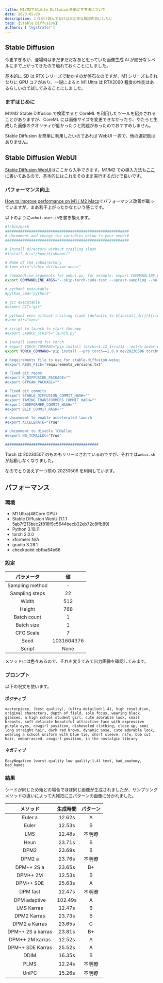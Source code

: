 ```yaml
---
title: M1/M2でStable Diffusionを動かす方法について
date: 2023-05-08
description: これだけ読んでおけば大丈夫な解説内容にしたい
tags: [Stable Diffusion]
authors: ['tkgstrator']
---
```


## Stable Diffusion

今更すぎるが、登場時はまだまだだなあと思っていた画像生成 AI が随分なレベルにまで上がってきたので触れておくことにしました。

基本的に SD は RTX シリーズで動かすのが盤石なのですが、M1 シリーズもそれなりに GPU コアがあり、一説によると M1 Ultra は RTX2060 程度の性能はあるらしいので試してみることにしました。

### まずはじめに

M1/M2 Stable Diffusion で検索すると CoreML を利用したツールを紹介されることがありますが、CoreML には画像サイズを変更できなかったり、やたらと生成した画像のクオリティが低かったりと問題があったのでおすすめしません。

Stable Diffusion を簡単に利用したいのであれば WebUI 一択で、他の選択肢はありません。

## Stable Diffusion WebUI

[Stable Diffusion WebUI](https://github.com/AUTOMATIC1111/stable-diffusion-webui)はここから入手できます。M1/M2 での導入方法も[ここ](https://github.com/AUTOMATIC1111/stable-diffusion-webui/wiki/Installation-on-Apple-Silicon)に書いてあるので、基本的にはこれをそのまま実行するだけで良いです。

### パフォーマンス向上

[How to improve performance on M1 / M2 Macs](https://github.com/AUTOMATIC1111/stable-diffusion-webui/discussions/7453)でパフォーマンス改善が載っていますが、まあ若干上がったかなという感じです。

以下のように`webui-user.sh`を書き換えます。

```sh
#!/bin/bash
#########################################################
# Uncomment and change the variables below to your need:#
#########################################################

# Install directory without trailing slash
#install_dir="/home/$(whoami)"

# Name of the subdirectory
#clone_dir="stable-diffusion-webui"

# Commandline arguments for webui.py, for example: export COMMANDLINE_ARGS="--medvram --opt-split-attention"
export COMMANDLINE_ARGS="--skip-torch-cuda-test --upcast-sampling --no-half-vae"

# python3 executable
#python_cmd="python3"

# git executable
#export GIT="git"

# python3 venv without trailing slash (defaults to ${install_dir}/${clone_dir}/venv)
#venv_dir="venv"

# script to launch to start the app
#export LAUNCH_SCRIPT="launch.py"

# install command for torch
# export TORCH_COMMAND="pip install torch==1.12.1+cu113 --extra-index-url https://download.pytorch.org/whl/cu113"
export TORCH_COMMAND="pip install --pre torch==2.0.0.dev20230506 torchvision==0.15.0.dev20230506 -f https://download.pytorch.org/whl/nightly/cpu/torch_nightly.html

# Requirements file to use for stable-diffusion-webui
#export REQS_FILE="requirements_versions.txt"

# Fixed git repos
#export K_DIFFUSION_PACKAGE=""
#export GFPGAN_PACKAGE=""

# Fixed git commits
#export STABLE_DIFFUSION_COMMIT_HASH=""
#export TAMING_TRANSFORMERS_COMMIT_HASH=""
#export CODEFORMER_COMMIT_HASH=""
#export BLIP_COMMIT_HASH=""

# Uncomment to enable accelerated launch
#export ACCELERATE="True"

# Uncomment to disable TCMalloc
#export NO_TCMALLOC="True"

###########################################
```

Torch は 20230507 のものもリリースされているのですが、それでは`webui.sh`が起動しなくなりました。

なのでとりあえず一つ前の 20230506 を利用しています。

## パフォーマンス

### 環境

- M1 Ultra(48Core GPU)
- Stable Diffusion WebUI(1.1.1 5ab7f213bec2f816f9c5644becb32eb72c8ffb89)
- Python 3.10.11
- torch 2.0.0
- xformers N/A
- gradio 3.28.1
- checkpoint cbfba64e66

### 設定

|   パラメータ    |     値     |
| :-------------: | :--------: |
| Sampling method |     -      |
| Sampling steps  |     22     |
|      Width      |    512     |
|     Height      |    768     |
|   Batch count   |     1      |
|   Batch size    |     1      |
|    CFG Scale    |     7      |
|      Seed       | 1031604376 |
|     Script      |    None    |

メソッドには色々あるので、それを変えてみて出力画像を確認してみます。

### プロンプト

以下の呪文を使います。

#### ポジティブ

`masterpiece, (best quality), (ultra-detailed:1.4), high resolution, original characters, depth of field, solo focus, wearing black glasses, a high school student girl, cute adorable look, small breasts, soft delicate beautiful attractive face with expressive purple eyes, cowgirl position, disheveled clothing, close up, semi long straight hair, dark red brown, dynamic pose, cute adorable look, wearing a school uniform with blue tie, short sleeve, nsfw, bob cut hair, embarrassed, cowgirl position, in the nostalgic library`

#### ネガティブ

`EasyNegative (worst quality low quality:1.4) text, bad_anatomy, bad_hands`

### 結果

シードが同じため殆どの場合でほぼ同じ画像が生成されましたが、サンプリングメソッドの違いによって大雑把に三パターンの画像に分かれました。

|     メソッド      | 生成時間 | パターン |
| :---------------: | :------: | :------: |
|      Euler a      |  12.62s  |    A     |
|       Euler       |  12.53s  |    B     |
|        LMS        |  12.48s  |  不明瞭  |
|       Heun        |  23.71s  |    B     |
|       DPM2        |  23.69s  |    B     |
|      DPM2 a       |  23.76s  |  不明瞭  |
|    DPM++ 2S a     |  23.65s  |    B+    |
|     DPM++ 2M      |  12.53s  |    B     |
|     DPM++ SDE     |  25.63s  |    A     |
|     DPM fast      |  12.47s  |  不明瞭  |
|   DPM adaptive    | 102.49s  |    A     |
|    LMS Karras     |  12.47s  |    B     |
|    DPM2 Karras    |  23.73s  |    B     |
|   DPM2 a Karras   |  23.65s  |    C     |
| DPM++ 2S a karras |  23.81s  |    B+    |
|  DPM++ 2M karras  |  12.52s  |    A     |
| DPM++ SDE Karras  |  25.52s  |    A     |
|       DDIM        |  16.35s  |    B     |
|       PLMS        |  12.24s  |  不明瞭  |
|       UniPC       |  15.26s  |  不明瞭  |
